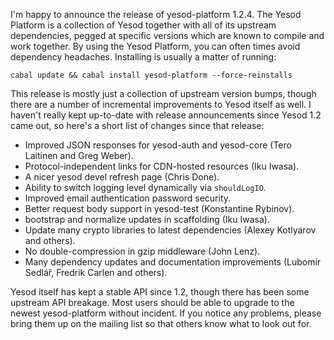 I'm happy to announce the release of yesod-platform 1.2.4. The Yesod Platform
is a collection of Yesod together with all of its upstream dependencies, pegged
at specific versions which are known to compile and work together. By using the
Yesod Platform, you can often times avoid dependency headaches. Installing is
usually a matter of running:

    cabal update && cabal install yesod-platform --force-reinstalls

This release is mostly just a collection of upstream version bumps, though
there are a number of incremental improvements to Yesod itself as well. I
haven't really kept up-to-date with release announcements since Yesod 1.2 came
out, so here's a short list of changes since that release:

* Improved JSON responses for yesod-auth and yesod-core (Tero Laitinen and Greg Weber).
* Protocol-independent links for CDN-hosted resources (Iku Iwasa).
* A nicer yesod devel refresh page (Chris Done).
* Ability to switch logging level dynamically via `shouldLogIO`.
* Improved email authentication password security.
* Better request body support in yesod-test (Konstantine Rybinov).
* bootstrap and normalize updates in scaffolding (Iku Iwasa).
* Update many crypto libraries to latest dependencies (Alexey Kotlyarov and others).
* No double-compression in gzip middleware (John Lenz).
* Many dependency updates and documentation improvements (Lubomír Sedlář, Fredrik Carlen and others).

Yesod itself has kept a stable API since 1.2, though there has been some
upstream API breakage. Most users should be able to upgrade to the newest
yesod-platform without incident. If you notice any problems, please bring them
up on the mailing list so that others know what to look out for.
